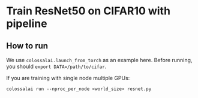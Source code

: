 # Train ResNet50 on CIFAR10 with pipeline

## How to run

We use `colossalai.launch_from_torch` as an example here. Before running, you should `export DATA=/path/to/cifar`. 

If you are training with single node multiple GPUs:
```shell
colossalai run --nproc_per_node <world_size> resnet.py
```
